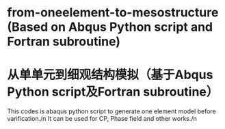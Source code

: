 # from-oneelement-to-mesostructure (Based on Abqus Python script and Fortran subroutine)
# 从单单元到细观结构模拟（基于Abqus Python script及Fortran subroutine）

This codes is abaqus python script to generate one element model before varification./n
It can be used for CP, Phase field and other works./n
